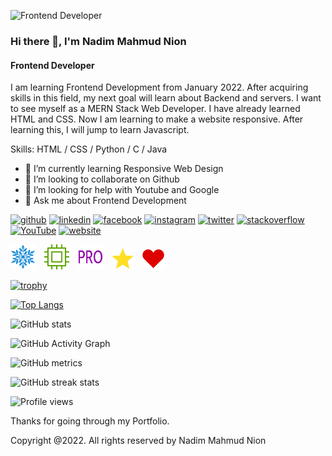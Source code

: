 ![Frontend Developer]([https://media-exp2.licdn.com/dms/image/C4D16AQGYNk8n9pXH2A/profile-displaybackgroundimage-shrink_350_1400/0/1653655848900?e=1661385600&v=beta&t=f59kNEUMPOFHqgswwaReoTnBYt6VMB0OmjRR9g8jqWQ](https://media.licdn.com/dms/image/C4D16AQGYNk8n9pXH2A/profile-displaybackgroundimage-shrink_350_1400/0/1653655848900?e=1680134400&v=beta&t=DH9TC3SdxSm7trk41R45E2Ymr9vA7d54q5S2_ue2Epc))


### Hi there 👋, I'm Nadim Mahmud Nion
#### Frontend Developer


I am learning Frontend Development from January 2022. After acquiring skills in this field, my next goal will learn about Backend and servers. I want to see myself as a MERN Stack Web Developer. I have already learned HTML and CSS. Now I am learning to make a website responsive. After learning this, I will jump to learn Javascript.

Skills:  HTML / CSS / Python / C / Java

- 🌱 I’m currently learning Responsive Web Design 
- 👯 I’m looking to collaborate on Github 
- 🤔 I’m looking for help with Youtube and Google 
- 💬 Ask me about Frontend Development 


[<img src='https://cdn.jsdelivr.net/npm/simple-icons@3.0.1/icons/github.svg' alt='github' height='40'>](https://github.com/Nadim-Nion)  [<img src='https://cdn.jsdelivr.net/npm/simple-icons@3.0.1/icons/linkedin.svg' alt='linkedin' height='40'>](https://www.linkedin.com/in/nadim-mahmud-nion/)  [<img src='https://cdn.jsdelivr.net/npm/simple-icons@3.0.1/icons/facebook.svg' alt='facebook' height='40'>](https://www.facebook.com/nadimmahmudnion.nion)  [<img src='https://cdn.jsdelivr.net/npm/simple-icons@3.0.1/icons/instagram.svg' alt='instagram' height='40'>](https://www.instagram.com/mahmud_nion/)  [<img src='https://cdn.jsdelivr.net/npm/simple-icons@3.0.1/icons/twitter.svg' alt='twitter' height='40'>](https://twitter.com/NionHunter)  [<img src='https://cdn.jsdelivr.net/npm/simple-icons@3.0.1/icons/stackoverflow.svg' alt='stackoverflow' height='40'>](https://stackoverflow.com/users/mohammad-nadim-mahmud-neon)  [<img src='https://cdn.jsdelivr.net/npm/simple-icons@3.0.1/icons/youtube.svg' alt='YouTube' height='40'>](https://www.youtube.com/channel/76yooC-df1bfbZP3T0JJ2Q)  [<img src='https://cdn.jsdelivr.net/npm/simple-icons@3.0.1/icons/icloud.svg' alt='website' height='40'>](https://sites.google.com/diu.edu.bd/nadimmahmudnion/)  

<a href='https://archiveprogram.github.com/'><img src='https://raw.githubusercontent.com/acervenky/animated-github-badges/master/assets/acbadge.gif' width='40' height='40'></a> <a href='https://docs.github.com/en/developers'><img src='https://raw.githubusercontent.com/acervenky/animated-github-badges/master/assets/devbadge.gif' width='40' height='40'></a> <a href='https://github.com/pricing'><img src='https://raw.githubusercontent.com/acervenky/animated-github-badges/master/assets/pro.gif' width='40' height='40'></a> <a href='https://stars.github.com/'><img src='https://raw.githubusercontent.com/acervenky/animated-github-badges/master/assets/starbadge.gif' width='35' height='35'></a> <a href='https://docs.github.com/en/github/supporting-the-open-source-community-with-github-sponsors'><img src='https://raw.githubusercontent.com/acervenky/animated-github-badges/master/assets/sponsorbadge.gif' width='35' height='35'></a> 

[![trophy](https://github-profile-trophy.vercel.app/?username=Nadim-Nion)](https://github.com/ryo-ma/github-profile-trophy)

[![Top Langs](https://github-readme-stats.vercel.app/api/top-langs/?username=Nadim-Nion)](https://github.com/anuraghazra/github-readme-stats)

![GitHub stats](https://github-readme-stats.vercel.app/api?username=Nadim-Nion&show_icons=true&count_private=true)  

![GitHub Activity Graph](https://activity-graph.herokuapp.com/graph?username=Nadim-Nion)  

![GitHub metrics](https://metrics.lecoq.io/Nadim-Nion)  

![GitHub streak stats](https://github-readme-streak-stats.herokuapp.com/?user=Nadim-Nion)  

![Profile views](https://gpvc.arturio.dev/Nadim-Nion)  

<footer>
  <p> Thanks for going through my Portfolio. </p>
  <p> Copyright @2022. All rights reserved by Nadim Mahmud Nion </p>
</footer>
